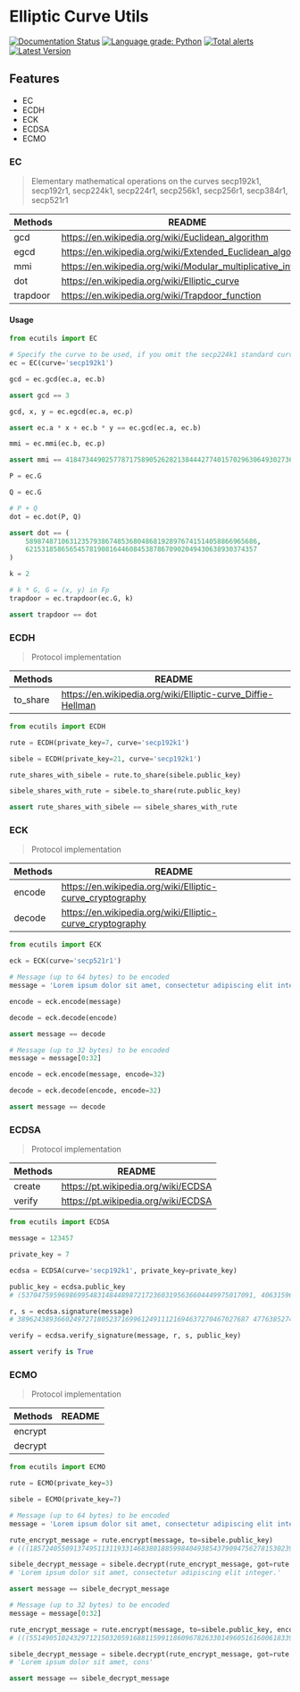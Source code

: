 # Elliptic Curve Utils
[![Documentation Status](https://readthedocs.org/projects/ecutils/badge/?version=latest)](https://ecutils.readthedocs.io/en/latest/?badge=latest)
[![Language grade: Python](https://img.shields.io/lgtm/grade/python/g/isakruas/ecutils.svg?logo=lgtm&logoWidth=18)](https://lgtm.com/projects/g/isakruas/ecutils/context:python)
[![Total alerts](https://img.shields.io/lgtm/alerts/g/isakruas/ecutils.svg?logo=lgtm&logoWidth=18)](https://lgtm.com/projects/g/isakruas/ecutils/alerts/)
[![Latest Version](https://img.shields.io/pypi/v/ecutils.svg?style=flat)](https://pypi.python.org/pypi/ecutils/)
## Features
- EC
- ECDH
- ECK
- ECDSA
- ECMO

### EC
> Elementary mathematical operations on the curves secp192k1, secp192r1, secp224k1, secp224r1, secp256k1, secp256r1, secp384r1, secp521r1

| Methods | README |
| ------ | ------ |
| gcd | https://en.wikipedia.org/wiki/Euclidean_algorithm |
| egcd | https://en.wikipedia.org/wiki/Extended_Euclidean_algorithm |
| mmi | https://en.wikipedia.org/wiki/Modular_multiplicative_inverse |
| dot | https://en.wikipedia.org/wiki/Elliptic_curve |
| trapdoor | https://en.wikipedia.org/wiki/Trapdoor_function |

#### Usage

```python
from ecutils import EC

# Specify the curve to be used, if you omit the secp224k1 standard curve will be chosen
ec = EC(curve='secp192k1')

gcd = ec.gcd(ec.a, ec.b)

assert gcd == 3

gcd, x, y = ec.egcd(ec.a, ec.p)

assert ec.a * x + ec.b * y == ec.gcd(ec.a, ec.b)

mmi = ec.mmi(ec.b, ec.p)

assert mmi == 4184734490257787175890526282138444277401570296306493027365

P = ec.G

Q = ec.G

# P + Q
dot = ec.dot(P, Q)

assert dot == (
    5898748710631235793867485368048681928976741514058866965686,
    6215318586565457819081644608453878670902049430638930374357
)

k = 2

# k * G, G = (x, y) in Fp
trapdoor = ec.trapdoor(ec.G, k)

assert trapdoor == dot
```

### ECDH
> Protocol implementation

| Methods | README |
| ------ | ------ |
| to_share | https://en.wikipedia.org/wiki/Elliptic-curve_Diffie-Hellman |

```python
from ecutils import ECDH

rute = ECDH(private_key=7, curve='secp192k1')

sibele = ECDH(private_key=21, curve='secp192k1')

rute_shares_with_sibele = rute.to_share(sibele.public_key)

sibele_shares_with_rute = sibele.to_share(rute.public_key)

assert rute_shares_with_sibele == sibele_shares_with_rute
```

### ECK
> Protocol implementation

| Methods | README |
| ------ | ------ |
| encode | https://en.wikipedia.org/wiki/Elliptic-curve_cryptography |
| decode | https://en.wikipedia.org/wiki/Elliptic-curve_cryptography |

```python
from ecutils import ECK

eck = ECK(curve='secp521r1')

# Message (up to 64 bytes) to be encoded
message = 'Lorem ipsum dolor sit amet, consectetur adipiscing elit integer.'

encode = eck.encode(message)

decode = eck.decode(encode)

assert message == decode

# Message (up to 32 bytes) to be encoded
message = message[0:32]

encode = eck.encode(message, encode=32)

decode = eck.decode(encode, encode=32)

assert message == decode
```

### ECDSA
> Protocol implementation

| Methods | README |
| ------ | ------ |
| create | https://pt.wikipedia.org/wiki/ECDSA |
| verify | https://pt.wikipedia.org/wiki/ECDSA |

```python
from ecutils import ECDSA

message = 123457

private_key = 7

ecdsa = ECDSA(curve='secp192k1', private_key=private_key)

public_key = ecdsa.public_key
# (5370475959698699548314844898721723603195636604449975017091, 4063159672567797276483870227243726761721476925977179091340)

r, s = ecdsa.signature(message)
# 3896243893660249727180523716996124911121694637270467027687 4776385274595455509621853448773273410465218979854252522627

verify = ecdsa.verify_signature(message, r, s, public_key)

assert verify is True
```

### ECMO
> Protocol implementation

| Methods | README |
| ------ | ------ |
| encrypt | |
| decrypt | |

```python
from ecutils import ECMO

rute = ECMO(private_key=3)

sibele = ECMO(private_key=7)

# Message (up to 64 bytes) to be encoded
message = 'Lorem ipsum dolor sit amet, consectetur adipiscing elit integer.'

rute_encrypt_message = rute.encrypt(message, to=sibele.public_key)
# (((1857240550913749511311933146838018859984049385437909475627815302394196392116794951261872948498796224129013364419509543345205163345179842089331125585436362058,3506705573297651839782379747688631207619938669499243895588664759776552259047523714413709830928492585032896255416492668464023541566300767978601214470798534284),0),(832900723057219226235832309951309634564790965766619142337135688003093158580593783030642442689816243439307777897892309485599092775426838123977430011908592689,2725867211280709369559739856531799838050999097103997378962089699490760618311262626053354235740994426084376348161197462998112431752885856911722361899927310419))

sibele_decrypt_message = sibele.decrypt(rute_encrypt_message, got=rute.public_key)
# 'Lorem ipsum dolor sit amet, consectetur adipiscing elit integer.'

assert message == sibele_decrypt_message

# Message (up to 32 bytes) to be encoded
message = message[0:32]

rute_encrypt_message = rute.encrypt(message, to=sibele.public_key, encode=32)
# (((5514905102432971215032059168811599118609678263301496051616006183391286555697379035644243244429999155050824946116976394271676504022270025209979760865557105792, 3616882871789765664390196373675698268226539885126786831225333519076362402850831381514218685912486878712017969901932410182658098975714449511865640394996534438), 0), (704698789382865060147247327627501049009276566478897869842535881827504579525028882135386414981317402850240733513907097487477960975455036937131797327078159252, 695017146506462800084983558343280494117631989946851182810895058155576557979783716414590026260278050690043546398655256933740435522352516282285460869540420509))

sibele_decrypt_message = sibele.decrypt(rute_encrypt_message, got=rute.public_key, encode=32)
# 'Lorem ipsum dolor sit amet, cons'

assert message == sibele_decrypt_message
```
